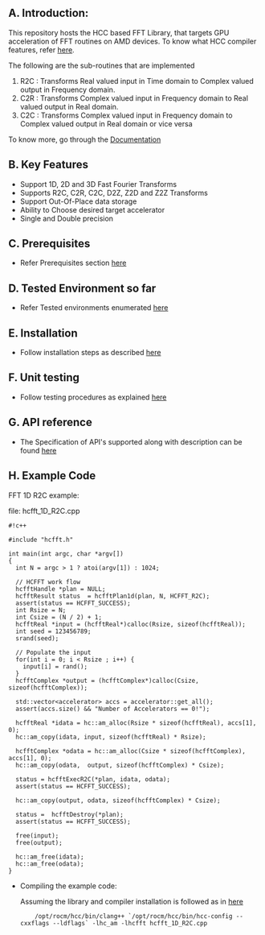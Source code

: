 ## A. Introduction: ##

This repository hosts the HCC based FFT Library, that targets GPU acceleration of FFT routines on AMD devices. To know what HCC compiler features, refer [here](https://bitbucket.org/multicoreware/hcc/wiki/Home).

The following are the sub-routines that are implemented

1. R2C : Transforms Real valued input in Time domain to Complex valued output in Frequency domain.
2. C2R : Transforms Complex valued input in Frequency domain to Real valued output in Real domain.
3. C2C : Transforms Complex valued input in Frequency domain to Complex valued output in Real domain or vice versa

To know more, go through the [Documentation](http://hcfft.readthedocs.org/en/latest/)


## B. Key Features ##

* Support 1D, 2D and 3D Fast Fourier Transforms
* Supports R2C, C2R, C2C, D2Z, Z2D and Z2Z Transforms
* Support Out-Of-Place data storage
* Ability to Choose desired target accelerator
* Single and Double precision

## C. Prerequisites ##

* Refer Prerequisites section [here](http://hcfft.readthedocs.org/en/latest/#prerequisites)

## D. Tested Environment so far

* Refer Tested environments enumerated [here](http://hcfft.readthedocs.org/en/latest/#tested-environments)


## E. Installation

* Follow installation steps as described [here](http://hcfft.readthedocs.org/en/latest/#installation-steps)


## F. Unit testing

* Follow testing procedures as explained [here](http://hcfft.readthedocs.org/en/latest/#unit-testing)

## G. API reference

* The Specification of API's supported along with description  can be found [here](http://hcfft.readthedocs.org/en/latest/#hcfft-api-reference)

## H. Example Code

FFT 1D R2C example: 

file: hcfft_1D_R2C.cpp

```
#!c++

#include "hcfft.h"

int main(int argc, char *argv[])
{
  int N = argc > 1 ? atoi(argv[1]) : 1024;

  // HCFFT work flow
  hcfftHandle *plan = NULL;
  hcfftResult status  = hcfftPlan1d(plan, N, HCFFT_R2C);
  assert(status == HCFFT_SUCCESS);
  int Rsize = N;
  int Csize = (N / 2) + 1;
  hcfftReal *input = (hcfftReal*)calloc(Rsize, sizeof(hcfftReal));
  int seed = 123456789;
  srand(seed);

  // Populate the input
  for(int i = 0; i < Rsize ; i++) {
    input[i] = rand();
  }
  hcfftComplex *output = (hcfftComplex*)calloc(Csize, sizeof(hcfftComplex));

  std::vector<accelerator> accs = accelerator::get_all();
  assert(accs.size() && "Number of Accelerators == 0!");

  hcfftReal *idata = hc::am_alloc(Rsize * sizeof(hcfftReal), accs[1], 0);
  hc::am_copy(idata, input, sizeof(hcfftReal) * Rsize);

  hcfftComplex *odata = hc::am_alloc(Csize * sizeof(hcfftComplex), accs[1], 0);
  hc::am_copy(odata,  output, sizeof(hcfftComplex) * Csize);

  status = hcfftExecR2C(*plan, idata, odata);
  assert(status == HCFFT_SUCCESS);

  hc::am_copy(output, odata, sizeof(hcfftComplex) * Csize);

  status =  hcfftDestroy(*plan);
  assert(status == HCFFT_SUCCESS);

  free(input);
  free(output);

  hc::am_free(idata);
  hc::am_free(odata);
}

```
* Compiling the example code:
   
     Assuming the library and compiler installation is followed as in [here](http://hcfft-documentation.readthedocs.org/en/latest/#installation-steps)

          /opt/rocm/hcc/bin/clang++ `/opt/rocm/hcc/bin/hcc-config --cxxflags --ldflags` -lhc_am -lhcfft hcfft_1D_R2C.cpp
